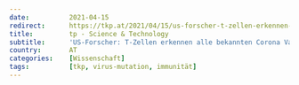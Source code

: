 ```yaml
---
date:          2021-04-15
redirect:      https://tkp.at/2021/04/15/us-forscher-t-zellen-erkennen-alle-bekannten-corona-varianten/
title:         tp - Science & Technology
subtitle:      'US-Forscher: T-Zellen erkennen alle bekannten Corona Varianten'
country:       AT
categories:    [Wissenschaft]
tags:          [tkp, virus-mutation, immunität]
---
```

